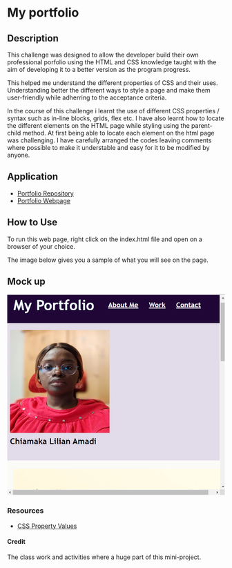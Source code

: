 # My portfolio


## Description
This challenge was designed to allow the developer build their own professional porfolio using the HTML and CSS knowledge taught with the aim of developing it to a better version as the program progress.

This helped me understand the different properties of CSS and their uses. Understanding better the different ways to style a page and make them user-friendly while adherring to the acceptance criteria.

In the course of this challenge i learnt the use of different CSS properties / syntax such as in-line blocks, grids, flex etc. I have also learnt how to locate the different elements on the HTML page while styling using the parent-child method. At first being able to locate each element on the html page was challenging. I have carefully arranged the codes leaving comments where possible to make it understable and easy for it to be modified by anyone.

## Application
* [Portfolio Repository](https://github.com/clamadi/Portfolio)
* [Portfolio Webpage](https://clamadi.github.io/Portfolio/)

## How to Use
To run this web page, right click on the index.html file and open on a browser of your choice.

The image below gives you a sample of what you will see on the page.

## Mock up
![My Portfolio](ASSETS/images/Myportfolio%20webpage.png)

### Resources

* [CSS Property Values](https://www.w3schools.com/cssref/pr_class_display.php#:~:text=Demo%20%E2%9D%AF-,block,takes%20up%20the%20whole%20width)

#### Credit 
The class work and activities where a huge part of this mini-project.
